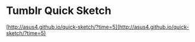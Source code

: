 # Tumblr Quick Sketch


[http://asus4.github.io/quick-sketch/?time=5](http://asus4.github.io/quick-sketch/?time=5)